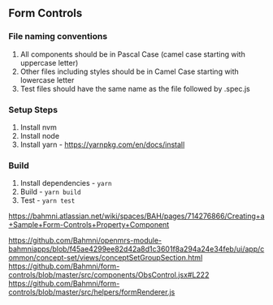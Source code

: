 Form Controls
-------------

### File naming conventions

1. All components should be in Pascal Case (camel case starting with uppercase letter)
2. Other files including styles should be in Camel Case starting with lowercase letter
3. Test files should have the same name as the file followed by .spec.js

### Setup Steps

1. Install nvm
2. Install node
3. Install yarn - https://yarnpkg.com/en/docs/install

### Build

1. Install dependencies - `yarn`
2. Build - `yarn build`
3. Test - `yarn test`


https://bahmni.atlassian.net/wiki/spaces/BAH/pages/714276866/Creating+a+Sample+Form-Controls+Property+Component

https://github.com/Bahmni/openmrs-module-bahmniapps/blob/f45ae4299ee82d42a8d1c3601f8a294a24e34feb/ui/app/common/concept-set/views/conceptSetGroupSection.html
https://github.com/Bahmni/form-controls/blob/master/src/components/ObsControl.jsx#L222
https://github.com/Bahmni/form-controls/blob/master/src/helpers/formRenderer.js
